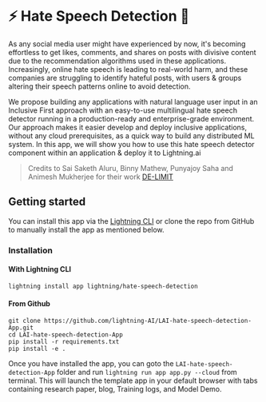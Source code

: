 # ⚡ Hate Speech Detection 🔬

As any social media user might have experienced by now, it's becoming effortless to get likes, comments, and shares on
posts with divisive content due to the recommendation algorithms used in these applications. Increasingly, online hate
speech is leading to real-world harm, and these companies are struggling to identify hateful posts, with users & groups
altering their speech patterns online to avoid detection.

We propose building any applications with natural language user input in an Inclusive First approach with an easy-to-use
multilingual hate speech detector running in a production-ready and enterprise-grade environment. Our approach makes it
easier develop and deploy inclusive applications, without any cloud prerequisites, as a quick way to build any
distributed ML system. In this app, we will show you how to use this hate speech detector component within an
application & deploy it to Lightning.ai

> Credits to Sai Saketh Aluru, Binny Mathew, Punyajoy Saha and Animesh Mukherjee for their
> work [DE-LIMIT](https://github.com/hate-alert/DE-LIMIT)

## Getting started

You can install this app via the [Lightning CLI](https://lightning.ai/lightning-docs/) or
clone the repo from GitHub to manually install the app as mentioned below.

### Installation

#### With Lightning CLI

`lightning install app lightning/hate-speech-detection`

#### From Github

```
git clone https://github.com/lightning-AI/LAI-hate-speech-detection-App.git
cd LAI-hate-speech-detection-App
pip install -r requirements.txt
pip install -e .
```

Once you have installed the app, you can goto the `LAI-hate-speech-detection-App` folder and
run `lightning run app app.py --cloud` from terminal.
This will launch the template app in your default browser with tabs containing research paper, blog, Training
logs, and Model Demo.
